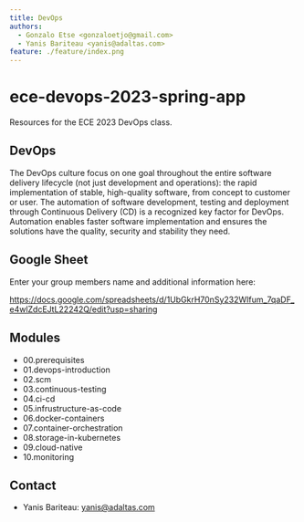 ```yaml
---
title: DevOps
authors:
  - Gonzalo Etse <gonzaloetjo@gmail.com>
  - Yanis Bariteau <yanis@adaltas.com>
feature: ./feature/index.png
---
```


# ece-devops-2023-spring-app

Resources for the ECE 2023 DevOps class.

## DevOps

The DevOps culture focus on one goal throughout the entire software delivery lifecycle (not just development and operations): the rapid implementation of stable, high-quality software, from concept to customer or user. The automation of software development, testing and deployment through Continuous Delivery (CD) is a recognized key factor for DevOps. Automation enables faster software implementation and ensures the solutions have the quality, security and stability they need.

## Google Sheet

Enter your group members name and additional information here:

<https://docs.google.com/spreadsheets/d/1UbGkrH70nSy232WIfum_7qaDF_e4wlZdcEJtL22242Q/edit?usp=sharing>

## Modules

- 00.prerequisites
- 01.devops-introduction
- 02.scm
- 03.continuous-testing
- 04.ci-cd
- 05.infrustructure-as-code
- 06.docker-containers
- 07.container-orchestration
- 08.storage-in-kubernetes
- 09.cloud-native
- 10.monitoring

## Contact

- Yanis Bariteau: yanis@adaltas.com
